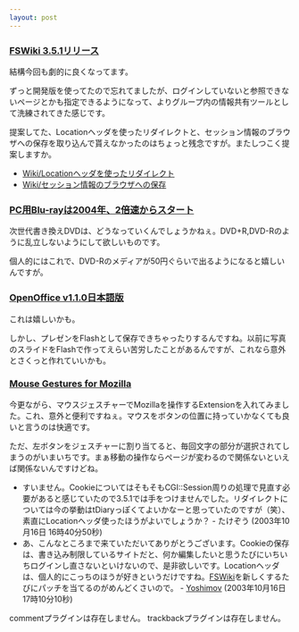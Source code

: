 ```yaml
---
layout: post
---
```

<h3><a href="https://sourceforge.jp/projects/fswiki/files/">FSWiki 3.5.1リリース</a></h3>
<p>結構今回も劇的に良くなってます。</p>
<p>ずっと開発版を使ってたので忘れてましたが、ログインしていないと参照できないページとかも指定できるようになって、よりグループ内の情報共有ツールとして洗練されてきた感じです。</p>
<p>提案してた、Locationヘッダを使ったリダイレクトと、セッション情報のブラウザへの保存を取り込んで貰えなかったのはちょっと残念ですが。またしつこく提案しますか。</p>
<ul>
<li><a href="/?page=Wiki%2FLocation%A5%D8%A5%C3%A5%C0%A4%F2%BB%C8%A4%C3%A4%BF%A5%EA%A5%C0%A5%A4%A5%EC%A5%AF%A5%C8" class="wikipage">Wiki/Locationヘッダを使ったリダイレクト</a></li>
<li><a href="/?page=Wiki%2F%A5%BB%A5%C3%A5%B7%A5%E7%A5%F3%BE%F0%CA%F3%A4%CE%A5%D6%A5%E9%A5%A6%A5%B6%A4%D8%A4%CE%CA%DD%C2%B8" class="wikipage">Wiki/セッション情報のブラウザへの保存</a></li>
</ul>
<h3><a href="http://www.zdnet.co.jp/news/0310/10/nj00_bd.html">PC用Blu-rayは2004年、2倍速からスタート</a></h3>
<p>次世代書き換えDVDは、どうなっていくんでしょうかねぇ。DVD+R,DVD-Rのように乱立しないようにして欲しいものです。</p>
<p>個人的にはこれで、DVD-Rのメディアが50円ぐらいで出るようになると嬉しいんですが。</p>
<h3><a href="http://www.forest.impress.co.jp/article/2003/10/09/openofficeorg110.html">OpenOffice v1.1.0日本語版</a></h3>
<p>これは嬉しいかも。</p>
<p>しかし、プレゼンをFlashとして保存できちゃったりするんですね。以前に写真のスライドをFlashで作ってえらい苦労したことがあるんですが、これなら意外とさくっと作れていいかも。</p>
<h3><a href="http://optimoz.mozdev.org/gestures/index.html">Mouse Gestures for Mozilla</a></h3>
<p>今更ながら、マウスジェスチャーでMozillaを操作するExtensionを入れてみました。これ、意外と便利ですねぇ。マウスをボタンの位置に持っていかなくても良いと言うのは快適です。</p>
<p>ただ、左ボタンをジェスチャーに割り当てると、毎回文字の部分が選択されてしまうのがいまいちです。まぁ移動の操作ならページが変わるので関係ないといえば関係ないんですけどね。</p>
<ul>
<li>すいません。CookieについてはそもそもCGI::Session周りの処理で見直す必要があると感じていたので3.5.1では手をつけませんでした。リダイレクトについては今の挙動はtDiaryっぽくてよいかなーと思っていたのですが（笑）、素直にLocationヘッダ使ったほうがよいでしょうか？ - たけぞう (2003年10月16日 16時40分50秒)</li>
<li>あ、こんなところまで来ていただいてありがとうございます。Cookieの保存は、書き込み制限しているサイトだと、何か編集したいと思うたびにいちいちログインし直さないといけないので、是非欲しいです。Locationヘッダは、個人的にこっちのほうが好きというだけですね。<a href="http://fswiki.poi.jp/">FSWiki</a>を新しくするたびにパッチを当てるのがめんどくさいので。 - <a href="/?page=Yoshimov" class="wikipage">Yoshimov</a> (2003年10月16日 17時10分10秒)</li>
</ul>
<p><span class="error">commentプラグインは存在しません。</span> <span class="error">trackbackプラグインは存在しません。</span> </p>
